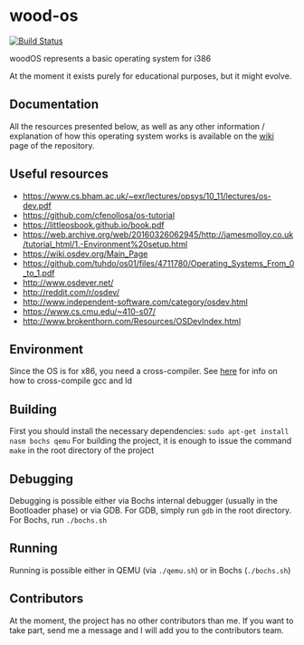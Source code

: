 # wood-os
[![Build Status](https://travis-ci.org/rares985/wood-os.svg?branch=main)](https://travis-ci.org/rares985/wood-os)

woodOS represents a basic operating system for i386 

At the moment it exists purely for educational purposes, but it might evolve.

## Documentation
All the resources presented below, as well as any other information / explanation of how this operating system works is available on the [wiki](https://github.com/rares985/wood-os/wiki) page of the repository.


## Useful resources
 - https://www.cs.bham.ac.uk/~exr/lectures/opsys/10_11/lectures/os-dev.pdf
 - https://github.com/cfenollosa/os-tutorial
 - https://littleosbook.github.io/book.pdf
 - https://web.archive.org/web/20160326062945/http://jamesmolloy.co.uk/tutorial_html/1.-Environment%20setup.html
 - https://wiki.osdev.org/Main_Page
 - https://github.com/tuhdo/os01/files/4711780/Operating_Systems_From_0_to_1.pdf
 - http://www.osdever.net/
 - http://reddit.com/r/osdev/
 - http://www.independent-software.com/category/osdev.html
 - https://www.cs.cmu.edu/~410-s07/
 - http://www.brokenthorn.com/Resources/OSDevIndex.html
 

 ## Environment
 Since the OS is for x86, you need a cross-compiler. See [here](https://github.com/cfenollosa/os-tutorial/tree/master/11-kernel-crosscompiler) for info on how to cross-compile gcc and ld
 ## Building
 First you should install the necessary dependencies: `sudo apt-get install nasm bochs qemu`
 For building the project, it is enough to issue the command `make` in the root directory of the project
 
 ## Debugging
 Debugging is possible either via Bochs internal debugger (usually in the Bootloader phase) or via GDB.
 For GDB, simply run `gdb` in the root directory.
 For Bochs, run `./bochs.sh`
 
 ## Running
 Running is possible either in QEMU (via `./qemu.sh`) or in Bochs (`./bochs.sh`)
 
## Contributors
At the moment, the project has no other contributors than me. If you want to take part, send me a message and I will add you to the contributors team.
